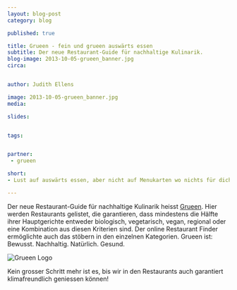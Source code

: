```yaml
---
layout: blog-post
category: blog

published: true

title: Grueen - fein und grueen auswärts essen
subtitle: Der neue Restaurant-Guide für nachhaltige Kulinarik.
blog-image: 2013-10-05-grueen_banner.jpg
circa: 


author: Judith Ellens

image: 2013-10-05-grueen_banner.jpg
media: 

slides:


tags:


partner:
 - grueen

short: 
- Lust auf auswärts essen, aber nicht auf Menukarten wo nichts für dich dabei ist? 

---
```





Der neue Restaurant-Guide für nachhaltige Kulinarik heisst [Grueen][1]. Hier werden Restaurants gelistet, die garantieren, dass mindestens die Hälfte ihrer Hauptgerichte entweder biologisch, vegetarisch, vegan, regional oder eine Kombination aus diesen Kriterien sind. Der online Restaurant Finder ermöglichte auch das stöbern in den einzelnen Kategorien. Grueen ist: Bewusst. Nachhaltig. Natürlich. Gesund.

![Grueen Logo](/assets/images/blog/2013-10-05-grueen_logo.jpg "Grueen Logo")

Kein grosser Schritt mehr ist es, bis wir in den Restaurants auch garantiert klimafreundlich geniessen können!


[1]:http://grueen.ch


